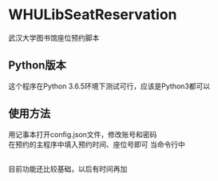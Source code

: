 # WHULibSeatReservation
武汉大学图书馆座位预约脚本
## Python版本
这个程序在Python 3.6.5环境下测试可行，应该是Python3都可以
## 使用方法
用记事本打开config.json文件，修改账号和密码  
在预约的主程序中填入预约时间、座位号即可
当命令行中
##  
目前功能还比较基础，以后有时间再加
